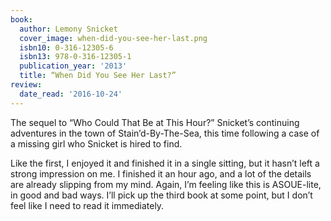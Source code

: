 ```yaml
---
book:
  author: Lemony Snicket
  cover_image: when-did-you-see-her-last.png
  isbn10: 0-316-12305-6
  isbn13: 978-0-316-12305-1
  publication_year: '2013'
  title: “When Did You See Her Last?”
review:
  date_read: '2016-10-24'
---
```


The sequel to “Who Could That Be at This Hour?” Snicket’s continuing adventures in the town of Stain’d-By-The-Sea, this time following a case of a missing girl who Snicket is hired to find.

Like the first, I enjoyed it and finished it in a single sitting, but it hasn’t left a strong impression on me. I finished it an hour ago, and a lot of the details are already slipping from my mind. Again, I’m feeling like this is ASOUE-lite, in good and bad ways. I’ll pick up the third book at some point, but I don’t feel like I need to read it immediately.
